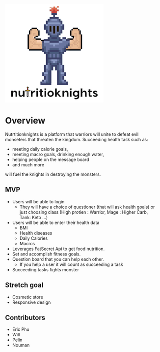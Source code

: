 

![](img/gitlogo.png)

# Overview

Nutrtitionknights is a platform that warriors will unite to defeat evil monseters that threaten the kingdom.
Succeeding health task such as: 
- meeting daily calorie goals, 
- meeting macro goals, drinking enough water, 
- helping people on the message board
- and much more

will fuel the knights in destroying the monsters.

## MVP

- Users will be able to login
  - They will have a choice of questioner (that will ask health goals) or just choosing class (High protien : Warrior, Mage : Higher Carb, Tank: Keto ...)
- Users will be able to enter their health data
  - BMI
  - Health diseases
  - Daily Calories
  - Macros
- Leverages FatSecret Api to get food nutrition.
- Set and accomplish fitness goals.
- Question board that you can help each other.
  - If you help a user it will count as succeeding a task
- Succeeding tasks fights monster

## Stretch goal
- Cosmetic store
- Responsive design

## Contributors
- Eric Phu
- Will
- Pelin
- Nouman

